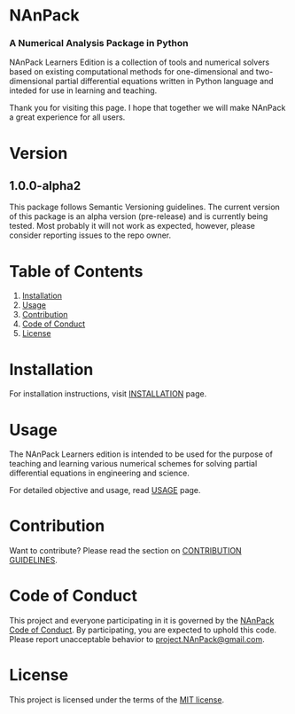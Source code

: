 # NAnPack

### A Numerical Analysis Package in Python

NAnPack Learners Edition is a collection of tools and numerical solvers based on existing computational methods for one-dimensional and two-dimensional partial differential equations written in Python language and inteded for use in learning and teaching.

Thank you for visiting this page. I hope that together we will make NAnPack a great experience for all users.

# Version

## 1.0.0-alpha2
This package follows Semantic Versioning guidelines. The current version of this package is an alpha version (pre-release) and is currently being tested. Most probably it will not work as expected, however, please consider reporting issues to the repo owner. 

# Table of Contents
1. [Installation](#Installation)
2. [Usage](#Usage)
3. [Contribution](#Contribution)
4. [Code of Conduct](#Code-of-Conduct)
5. [License](#License)

# Installation
For installation instructions, visit [INSTALLATION](https://github.com/vxsharma-14/project-NAnPack/blob/main/docs/INSTALLATION.md) page.

# Usage
The NAnPack Learners edition is intended to be used for the purpose of teaching and learning various numerical schemes for solving partial differential equations in engineering and science.

For detailed objective and usage, read [USAGE](https://github.com/vxsharma-14/project-NAnPack/blob/main/docs/USAGE.md) page.

# Contribution

Want to contribute? Please read the section on [CONTRIBUTION GUIDELINES](https://github.com/vxsharma-14/project-NAnPack/blob/main/docs/CONTRIBUTING.md).

# Code of Conduct

This project and everyone participating in it is governed by the [NAnPack Code of Conduct](https://github.com/vxsharma-14/project-NAnPack/blob/main/CODE_OF_CONDUCT.md). By participating, you are expected to uphold this code.
Please report unacceptable behavior to project.NAnPack@gmail.com.

# License
This project is licensed under the terms of the [MIT license](https://github.com/vxsharma-14/project-NAnPack/blob/main/LICENSE.md).